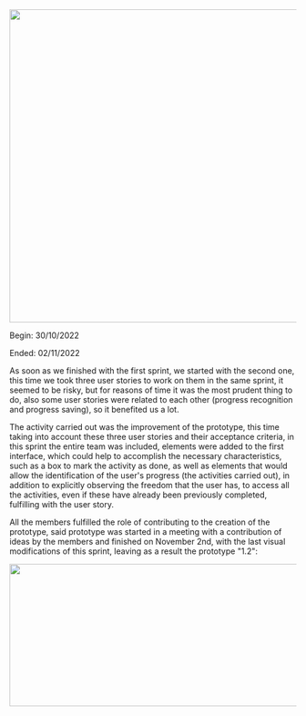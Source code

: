 <img src="https://github.com/RaptorRush135/Fundamentos-LIS/blob/Russel-Adrian-Bonilla-Pech-Entrega-1/Artifacts/sprint2.png" width="950" height="550"/>

Begin: 30/10/2022 

Ended: 02/11/2022 

As soon as we finished with the first sprint, we started with the second one, this time we took three user stories to work on them in the same sprint, it seemed to be risky, but for reasons of time it was the most prudent thing to do, also some user stories were related to each other (progress recognition and progress saving), so it benefited us a lot.

The activity carried out was the improvement of the prototype, this time taking into account these three user stories and their acceptance criteria, in this sprint the entire team was included, elements were added to the first interface, which could help to accomplish the necessary characteristics, such as a box to mark the activity as done, as well as elements that would allow the identification of the user's progress (the activities carried out), in addition to explicitly observing the freedom that the user has, to access all the activities, even if these have already been previously completed, fulfilling with the user story.

All the members fulfilled the role of contributing to the creation of the prototype, said prototype was started in a meeting with a contribution of ideas by the members and finished on November 2nd, with the last visual modifications of this sprint, leaving as a result the prototype "1.2":


<img src="https://github.com/RaptorRush135/Fundamentos-LIS/blob/Russel-Adrian-Bonilla-Pech-Entrega-1/Artifacts/Prototype1.2.png" width="550" height="250"/>
